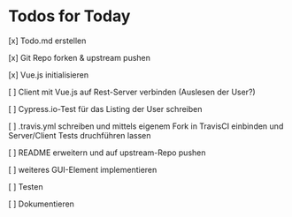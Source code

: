 # Todos for Today

[x] Todo.md erstellen

[x] Git Repo forken & upstream pushen

[x] Vue.js initialisieren

[ ] Client mit Vue.js auf Rest-Server verbinden (Auslesen der User?)

[ ] Cypress.io-Test für das Listing der User schreiben

[ ] .travis.yml schreiben und mittels eigenem Fork in TravisCI einbinden und Server/Client Tests druchführen lassen

[ ] README erweitern und auf upstream-Repo pushen

[ ] weiteres GUI-Element implementieren

[ ] Testen

[ ] Dokumentieren
